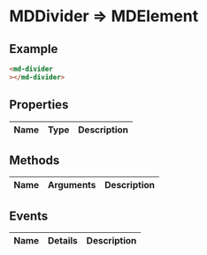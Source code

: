 # MDDivider => MDElement

## Example
```html
<md-divider
></md-divider>
```

## Properties
Name | Type | Description
--- | --- | ---

## Methods
Name | Arguments | Description
--- | --- | ---

## Events
Name | Details | Description
--- | --- | ---

